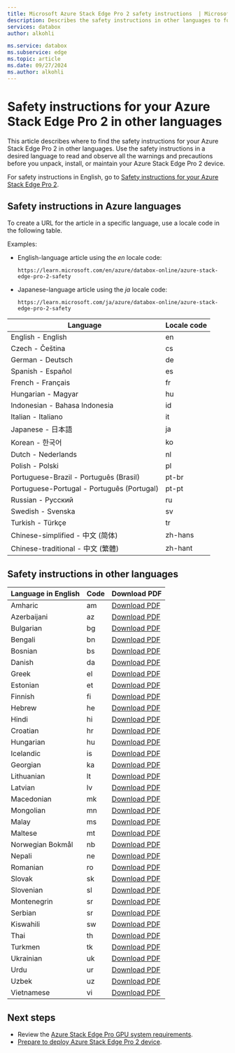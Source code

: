 ```yaml
---
title: Microsoft Azure Stack Edge Pro 2 safety instructions  | Microsoft Docs
description: Describes the safety instructions in other languages to follow while installing Azure Stack Edge Pro 2 device.
services: databox
author: alkohli

ms.service: databox
ms.subservice: edge
ms.topic: article
ms.date: 09/27/2024
ms.author: alkohli
---
```

# Safety instructions for your Azure Stack Edge Pro 2 in other languages

This article describes where to find the safety instructions for your Azure Stack Edge Pro 2 in other languages. Use the safety instructions in a desired language to read and observe all the warnings and precautions before you unpack, install, or maintain your Azure Stack Edge Pro 2 device.

For safety instructions in English, go to [Safety instructions for your Azure Stack Edge Pro 2](./azure-stack-edge-pro-2-safety.md).

## Safety instructions in Azure languages

To create a URL for the article in a specific language, use a locale code in the following table.

Examples:
 - English-language article using the *en* locale code: 
   ```http
   https://learn.microsoft.com/en/azure/databox-online/azure-stack-edge-pro-2-safety
   ```

- Japanese-language article using the *ja* locale code:
  ```http
  https://learn.microsoft.com/ja/azure/databox-online/azure-stack-edge-pro-2-safety
  ```

|Language              |Locale code  |
|----------------------|-------------|
|English - English     |en  |
|Czech - Čeština       |cs  |
|German - Deutsch      |de  |
|Spanish - Español     |es  |
|French - Français     |fr  |
|Hungarian - Magyar    |hu  |
|Indonesian - Bahasa Indonesia  |id    |
|Italian - Italiano    |it  |
|Japanese - 日本語      |ja  |
|Korean - 한국어       |ko   |
|Dutch - Nederlands    |nl  |
|Polish - Polski       |pl  |
|Portuguese-Brazil - Português (Brasil)   |pt-br     |
|Portuguese-Portugal - Português (Portugal) |pt-pt   |
|Russian - Русский     |ru  |
|Swedish - Svenska     |sv  |
|Turkish - Türkçe      |tr  |
|Chinese-simplified - 中文 (简体) |zh-hans    |
|Chinese-traditional - 中文 (繁體) |zh-hant   |

## Safety instructions in other languages

|Language in English |Code | Download PDF |
|--------------------|-----|--------------|
| Amharic             | am   | [Download PDF](https://github.com/Azure-Samples/azure-stack-edge-deploy-vms/blob/master/AzureStackEdgePro2Safety/MicrosoftAzureStackEdgePro2_SafetyGuide_Amharic_RevA_5-25-2022.pdf)     |
| Azerbaijani         | az   | [Download PDF](https://github.com/Azure-Samples/azure-stack-edge-deploy-vms/blob/master/AzureStackEdgePro2Safety/MicrosoftAzureStackEdgePro2_SafetyGuide_Azerbaijani_RevA_5-25-2022.pdf) |
| Bulgarian           | bg   | [Download PDF](https://github.com/Azure-Samples/azure-stack-edge-deploy-vms/blob/master/AzureStackEdgePro2Safety/MicrosoftAzureStackEdgePro2_SafetyGuide_Bulgarian_RevA_5-25-2022.pdf)   |
| Bengali             | bn   | [Download PDF](https://github.com/Azure-Samples/azure-stack-edge-deploy-vms/blob/master/AzureStackEdgePro2Safety/MicrosoftAzureStackEdgePro2_SafetyGuide_Bengali_RevA_5-25-2022.pdf)     |
| Bosnian             | bs   | [Download PDF](https://github.com/Azure-Samples/azure-stack-edge-deploy-vms/blob/master/AzureStackEdgePro2Safety/MicrosoftAzureStackEdgePro2_SafetyGuide_Bosnian_RevA_5-25-2022.pdf)     |
| Danish              | da   | [Download PDF](https://github.com/Azure-Samples/azure-stack-edge-deploy-vms/blob/master/AzureStackEdgePro2Safety/MicrosoftAzureStackEdgePro2_SafetyGuide_Danish_RevA_5-25-2022.pdf)      |
| Greek               | el   | [Download PDF](https://github.com/Azure-Samples/azure-stack-edge-deploy-vms/blob/master/AzureStackEdgePro2Safety/MicrosoftAzureStackEdgePro2_SafetyGuide_Greek_RevA_5-25-2022.pdf)       |
| Estonian            | et   | [Download PDF](https://github.com/Azure-Samples/azure-stack-edge-deploy-vms/blob/master/AzureStackEdgePro2Safety/MicrosoftAzureStackEdgePro2_SafetyGuide_Estonian_RevA_5-25-2022.pdf)    |
| Finnish             | fi   | [Download PDF](https://github.com/Azure-Samples/azure-stack-edge-deploy-vms/blob/master/AzureStackEdgePro2Safety/MicrosoftAzureStackEdgePro2_SafetyGuide_Finnish_RevA_5-25-2022.pdf)     |
| Hebrew              | he   | [Download PDF](https://github.com/Azure-Samples/azure-stack-edge-deploy-vms/blob/master/AzureStackEdgePro2Safety/MicrosoftAzureStackEdgePro2_SafetyGuide_Hebrew_RevA_5-25-2022.pdf)      |
| Hindi               | hi   | [Download PDF](https://github.com/Azure-Samples/azure-stack-edge-deploy-vms/blob/master/AzureStackEdgePro2Safety/MicrosoftAzureStackEdgePro2_SafetyGuide_Hindi_RevA_5-25-2022.pdf)       |
| Croatian            | hr   | [Download PDF](https://github.com/Azure-Samples/azure-stack-edge-deploy-vms/blob/master/AzureStackEdgePro2Safety/MicrosoftAzureStackEdgePro2_SafetyGuide_Croatian_RevA_5-25-2022.pdf)    |
| Hungarian           | hu   | [Download PDF](https://github.com/Azure-Samples/azure-stack-edge-deploy-vms/blob/master/AzureStackEdgePro2Safety/MicrosoftAzureStackEdgePro2_SafetyGuide_Hungarian_RevA_5-25-2022.pdf)   |
| Icelandic           | is   | [Download PDF](https://github.com/Azure-Samples/azure-stack-edge-deploy-vms/blob/master/AzureStackEdgePro2Safety/MicrosoftAzureStackEdgePro2_SafetyGuide_Icelandic_RevA_5-25-2022.pdf)   |
| Georgian            | ka   | [Download PDF](https://github.com/Azure-Samples/azure-stack-edge-deploy-vms/blob/master/AzureStackEdgePro2Safety/MicrosoftAzureStackEdgePro2_SafetyGuide_Georgian_RevA_5-25-2022.pdf)    |
| Lithuanian          | lt   | [Download PDF](https://github.com/Azure-Samples/azure-stack-edge-deploy-vms/blob/master/AzureStackEdgePro2Safety/MicrosoftAzureStackEdgePro2_SafetyGuide_Lithuanian_RevA_5-25-2022.pdf)  |
| Latvian             | lv   | [Download PDF](https://github.com/Azure-Samples/azure-stack-edge-deploy-vms/blob/master/AzureStackEdgePro2Safety/MicrosoftAzureStackEdgePro2_SafetyGuide_Latvian_RevA_5-25-2022.pdf)     |
| Macedonian          | mk   | [Download PDF](https://github.com/Azure-Samples/azure-stack-edge-deploy-vms/blob/master/AzureStackEdgePro2Safety/MicrosoftAzureStackEdgePro2_SafetyGuide_Macedonian_RevA_5-25-2022.pdf)  |
| Mongolian           | mn   | [Download PDF](https://github.com/Azure-Samples/azure-stack-edge-deploy-vms/blob/master/AzureStackEdgePro2Safety/MicrosoftAzureStackEdgePro2_SafetyGuide_Mongolian_RevA_5-25-2022.pdf)   |
| Malay               | ms   | [Download PDF](https://github.com/Azure-Samples/azure-stack-edge-deploy-vms/blob/master/AzureStackEdgePro2Safety/MicrosoftAzureStackEdgePro2_SafetyGuide_Malay_RevA_5-25-2022.pdf)       |
| Maltese             | mt   | [Download PDF](https://github.com/Azure-Samples/azure-stack-edge-deploy-vms/blob/master/AzureStackEdgePro2Safety/MicrosoftAzureStackEdgePro2_SafetyGuide_Maltese_RevA_5-25-2022.pdf)     |
| Norwegian Bokmål    | nb   | [Download PDF](https://github.com/Azure-Samples/azure-stack-edge-deploy-vms/blob/master/AzureStackEdgePro2Safety/MicrosoftAzureStackEdgePro2_SafetyGuide_Norwegian_RevA_5-25-2022.pdf)   |
| Nepali              | ne   | [Download PDF](https://github.com/Azure-Samples/azure-stack-edge-deploy-vms/blob/master/AzureStackEdgePro2Safety/MicrosoftAzureStackEdgePro2_SafetyGuide_Nepali_RevA_5-25-2022.pdf)      |
| Romanian            | ro   | [Download PDF](https://github.com/Azure-Samples/azure-stack-edge-deploy-vms/blob/master/AzureStackEdgePro2Safety/MicrosoftAzureStackEdgePro2_SafetyGuide_Romanian_RevA_5-25-2022.pdf)    |
| Slovak              | sk   | [Download PDF](https://github.com/Azure-Samples/azure-stack-edge-deploy-vms/blob/master/AzureStackEdgePro2Safety/MicrosoftAzureStackEdgePro2_SafetyGuide_Slovak_RevA_5-25-2022.pdf)      |
| Slovenian           | sl   | [Download PDF](https://github.com/Azure-Samples/azure-stack-edge-deploy-vms/blob/master/AzureStackEdgePro2Safety/MicrosoftAzureStackEdgePro2_SafetyGuide_Slovenian_RevA_5-25-2022.pdf)   |
| Montenegrin         | sr   | [Download PDF](https://github.com/Azure-Samples/azure-stack-edge-deploy-vms/blob/master/AzureStackEdgePro2Safety/MicrosoftAzureStackEdgePro2_SafetyGuide_Montenegrin_RevA_5-25-2022.pdf) |
| Serbian             | sr   | [Download PDF](https://github.com/Azure-Samples/azure-stack-edge-deploy-vms/blob/master/AzureStackEdgePro2Safety/MicrosoftAzureStackEdgePro2_SafetyGuide_Serbian_RevA_5-25-2022.pdf)     |
| Kiswahili           | sw   | [Download PDF](https://github.com/Azure-Samples/azure-stack-edge-deploy-vms/blob/master/AzureStackEdgePro2Safety/MicrosoftAzureStackEdgePro2_SafetyGuide_Kiswahili_RevA_5-25-2022.pdf)   |
| Thai                | th   | [Download PDF](https://github.com/Azure-Samples/azure-stack-edge-deploy-vms/blob/master/AzureStackEdgePro2Safety/MicrosoftAzureStackEdgePro2_SafetyGuide_Thai_RevA_5-25-2022.pdf)        |
| Turkmen             | tk   | [Download PDF](https://github.com/Azure-Samples/azure-stack-edge-deploy-vms/blob/master/AzureStackEdgePro2Safety/MicrosoftAzureStackEdgePro2_SafetyGuide_Turkmen_RevA_5-25-2022.pdf)     |
| Ukrainian           | uk   | [Download PDF](https://github.com/Azure-Samples/azure-stack-edge-deploy-vms/blob/master/AzureStackEdgePro2Safety/MicrosoftAzureStackEdgePro2_SafetyGuide_Ukrainian_RevA_5-25-2022.pdf)   |
| Urdu                | ur   | [Download PDF](https://github.com/Azure-Samples/azure-stack-edge-deploy-vms/blob/master/AzureStackEdgePro2Safety/MicrosoftAzureStackEdgePro2_SafetyGuide_Urdu_RevA_5-25-2022.pdf)        |
| Uzbek               | uz   | [Download PDF](https://github.com/Azure-Samples/azure-stack-edge-deploy-vms/blob/master/AzureStackEdgePro2Safety/MicrosoftAzureStackEdgePro2_SafetyGuide_Uzbek_RevA_5-25-2022.pdf)       |
| Vietnamese          | vi   | [Download PDF](https://github.com/Azure-Samples/azure-stack-edge-deploy-vms/blob/master/AzureStackEdgePro2Safety/MicrosoftAzureStackEdgePro2_SafetyGuide_Vietnamese_RevA_5-25-2022.pdf)  |

## Next steps

- Review the [Azure Stack Edge Pro GPU system requirements](azure-stack-edge-pro-2-system-requirements.md).
- [Prepare to deploy Azure Stack Edge Pro 2 device](azure-stack-edge-pro-2-deploy-prep.md).